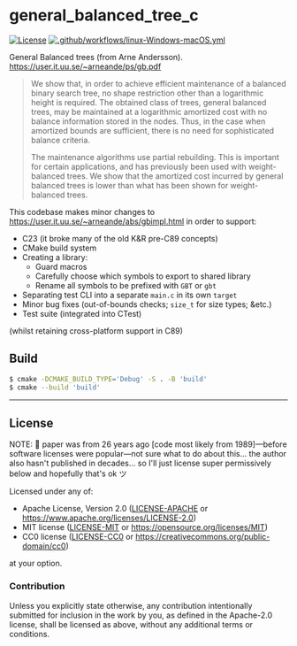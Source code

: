 general_balanced_tree_c
=======================
[![License](https://img.shields.io/badge/license-Apache--2.0%20OR%20MIT%20OR%20CC0-blue.svg)](https://opensource.org/licenses/Apache-2.0) [![.github/workflows/linux-Windows-macOS.yml](https://github.com/SamuelMarks/general-balanced-tree-c/actions/workflows/linux-Windows-macOS.yml/badge.svg)](https://github.com/SamuelMarks/general-balanced-tree-c/actions/workflows/linux-Windows-macOS.yml)

General Balanced trees (from Arne Andersson).
https://user.it.uu.se/~arneande/ps/gb.pdf

> We show that, in order to achieve efficient maintenance of a balanced binary search tree, no shape restriction other
> than a logarithmic height is required. The obtained class of trees, general balanced trees, may be maintained at a
> logarithmic amortized cost with no balance information stored in the nodes. Thus, in the case when amortized bounds
> are sufficient, there is no need for sophisticated balance criteria.
>
> The maintenance algorithms use partial rebuilding. This is important for certain applications, and has previously been
> used with weight-balanced trees. We show that the amortized cost incurred by general balanced trees is lower than what
> has been shown for weight-balanced trees.

This codebase makes minor changes to https://user.it.uu.se/~arneande/abs/gbimpl.html in order to support:

  - C23 (it broke many of the old K&R pre-C89 concepts)
  - CMake build system
  - Creating a library:
    - Guard macros
    - Carefully choose which symbols to export to shared library
    - Rename all symbols to be prefixed with `GBT` or `gbt`
  - Separating test CLI into a separate `main.c` in its own `target`
  - Minor bug fixes (out-of-bounds checks; `size_t` for size types; &etc.)
  - Test suite (integrated into CTest)

(whilst retaining cross-platform support in C89)

## Build

```sh
$ cmake -DCMAKE_BUILD_TYPE='Debug' -S . -B 'build'
$ cmake --build 'build'
```

---

## License

NOTE: 🤷 paper was from 26 years ago [code most likely from 1989]—before software licenses were popular—not sure what to
do about this… the author also hasn't published in decades… so I'll just license super permissively below and hopefully
that's ok ツ

Licensed under any of:

- Apache License, Version 2.0 ([LICENSE-APACHE](LICENSE-APACHE) or <https://www.apache.org/licenses/LICENSE-2.0>)
- MIT license ([LICENSE-MIT](LICENSE-MIT) or <https://opensource.org/licenses/MIT>)
- CC0 license ([LICENSE-CC0](LICENSE-CC0) or <https://creativecommons.org/public-domain/cc0>)

at your option.

### Contribution

Unless you explicitly state otherwise, any contribution intentionally submitted
for inclusion in the work by you, as defined in the Apache-2.0 license, shall be
licensed as above, without any additional terms or conditions.
